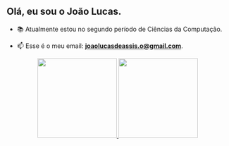 
## Olá, eu sou o João Lucas.

- 📚 Atualmente estou no segundo período de Ciências da Computação.

- 📫 Esse é o meu email: **joaolucasdeassis.o@gmail.com**.

<div align="center">
  <a href="https://github.com/JoaoLucasAssis">
  <img height="180em" src="https://github-readme-stats.vercel.app/api?username=JoaoLucasAssis&show_icons=true&theme=dracula&include_all_commits=true&count_private=true"/>
  <img height="180em" src="https://github-readme-stats.vercel.app/api/top-langs/?username=JoaoLucasAssis&layout=compact&langs_count=7&theme=dracula"/>
</div>
